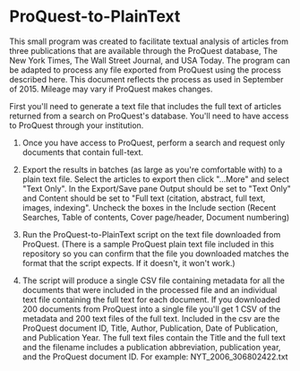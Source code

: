 # ProQuest-to-PlainText
This small program was created to facilitate textual analysis of articles from three publications that are available through the ProQuest database, The New York Times, The Wall Street Journal, and USA Today.  The program can be adapted to process any file exported from ProQuest using the process described here. This document reflects the process as used in September of 2015.  Mileage may vary if ProQuest makes changes.

First you'll need to generate a text file that includes the full text of articles returned from a search on ProQuest's database. You'll need to have access to ProQuest through your institution.

1. Once you have access to ProQuest, perform a search and request only documents that contain full-text.

2. Export the results in batches (as large as you're comfortable with) to a plain text file.  Select the articles to export then click "...More" and select "Text Only".  In the Export/Save pane Output should be set to "Text Only" and Content should be set to "Full text (citation, abstract, full text, images, indexing".  Uncheck the boxes in the Include section (Recent Searches, Table of contents, Cover page/header, Document numbering)

3. Run the ProQuest-to-PlainText script on the text file downloaded from ProQuest.  (There is a sample ProQuest plain text file included in this repository so you can confirm that the file you downloaded matches the format that the script expects.  If it doesn't, it won't work.)

4. The script will produce a single CSV file containing metadata for all the documents that were included in the processed file and an individual text file containing the full text for each document.  If you downloaded 200 documents from ProQuest into a single file you'll get 1 CSV of the metadata and 200 text files of the full text.  Included in the csv are the ProQuest document ID, Title, Author, Publication, Date of Publication, and Publication Year.  The full text files contain the Title and the full text and the filename includes a publication abbreviation, publication year, and the ProQuest document ID. For example: NYT_2006_306802422.txt